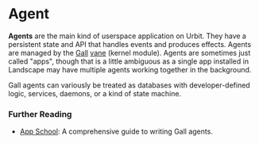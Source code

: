 # Agent

**Agents** are the main kind of userspace application on Urbit. They have a persistent state and API that handles events and produces effects. Agents are managed by the [Gall](/glossary/gall) [vane](/glossary/vane) (kernel module). Agents are sometimes just called "apps", though that is a little ambiguous as a single app installed in Landscape may have multiple agents working together in the background.

Gall agents can variously be treated as databases with developer-defined logic, services, daemons, or a kind of state machine.

### Further Reading

- [App School](/courses/app-school): A comprehensive guide to writing Gall agents.
